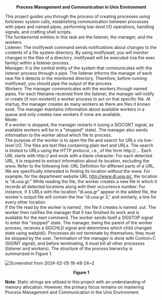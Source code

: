 **<p align = center>Process Management and Communication in Unix Environment** 


This project guides you through the process of creating processes using fork/exec system calls,
establishing communication between processes with pipes and named pipes, performing low-level
I/O operations, handling signals, and crafting shell scripts. <br>
The fundamental entities in this task are the listener, the manager, and the workers. <br>
Listener: The inotifywait command sends notifications about changes to the contents of a file
system directory. By using inotifywait, you will monitor changes in the files of a directory.
inotifywait will be executed (via the exec family) within a listener process. <br>
Manager: It is the central entity of the system that communicates with the listener process
through a pipe. The listener informs the manager of each new file it detects in the monitored
directory. Therefore, before running inotifywait, you should pipe the output of the process. <br>
Workers: The manager communicates with the workers through named pipes. For each filename
received from the listener, the manager will notify or create (if non-existent) a worker process to act
on that specific file. At startup, the manager creates as many workers as there are files it knows
exist. The manager maintains information about available workers in a queue and only creates new
workers if none are available. <br>
Mode: <br>
If a worker is stopped, the manager restarts it (using a SIGCONT signal, as available workers will
be in a "stopped" state). The manager also sends information to the worker about which file to
process. <br>
The purpose of the worker is to open the file and search for URLs via low-level I/O. The files are
text files containing plain text and URLs. The search is limited to URLs using the HTTP protocol,
i.e., of the form http://.... Each URL starts with http:// and ends with a blank character.
For each detected URL, it is required to extract information about its location, excluding the www.
Refer to the following link: URL Definition for different parts of a URL. We are specifically
interested in finding its location without the www. For example, for the department website URL
http://www.di.uoa.gr/, the location is "di.uoa.gr." 
While reading the file, the worker creates a new file in which it records all detected locations along
with their occurrence number. For instance, if 3 URLs with the location "di.uoa.gr" appear in the
added file, the worker's output file will contain the line "di.uoa.gr 3," and similarly, a line for every
other location. <br>
If the file read by the worker is named <filename>, the file it creates is named <filename>.out.
The worker then notifies the manager that it has finished its work and is available for the next
command. The worker sends itself a SIGSTOP signal to enter the "stopped" state. The manager,
being the parent of the worker process, receives a SIGCHLD signal and determines which child
changed state using waitpid().
Processes do not terminate by themselves; they must be stopped by the user. Termination of the
manager is done with Control+C (SIGINT signal), and before terminating, it must kill all other
processes (listener and workers).
The structure of the process hierarchy is summarized in Figure 1.




![Screenshot from 2024-02-05 18-48-24~2](https://github.com/JohnNDaras/SYSTEM-PROGRAMMING/assets/117290033/dab11f88-c352-4795-b50c-d9cd78a374f2)

**<p align = center>Figure 1**
<br>

**Note**: Static strings are utilized in this project with an understanding of memory allocation. However, the primary focus remains on mastering Process Management and Communication in the Unix Environment.
<br>
